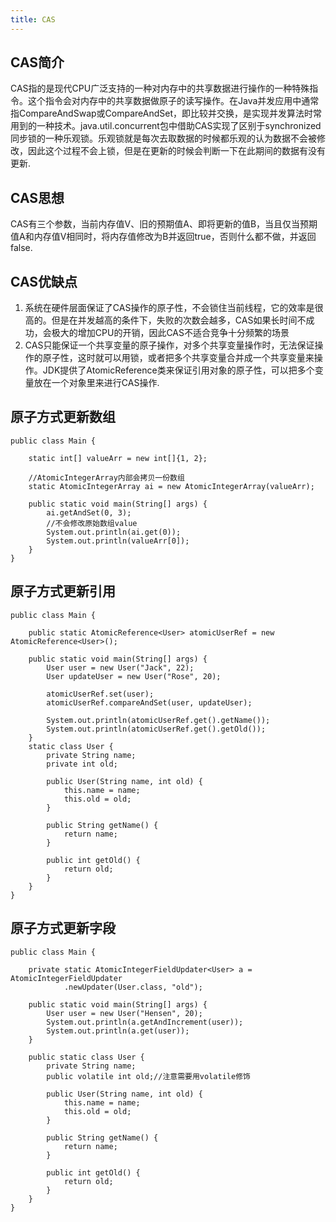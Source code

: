 ```yaml
---
title: CAS
---
```

## CAS简介

CAS指的是现代CPU广泛支持的一种对内存中的共享数据进行操作的一种特殊指令。这个指令会对内存中的共享数据做原子的读写操作。在Java并发应用中通常指CompareAndSwap或CompareAndSet，即比较并交换，是实现并发算法时常用到的一种技术。java.util.concurrent包中借助CAS实现了区别于synchronized同步锁的一种乐观锁。乐观锁就是每次去取数据的时候都乐观的认为数据不会被修改，因此这个过程不会上锁，但是在更新的时候会判断一下在此期间的数据有没有更新.

## CAS思想

CAS有三个参数，当前内存值V、旧的预期值A、即将更新的值B，当且仅当预期值A和内存值V相同时，将内存值修改为B并返回true，否则什么都不做，并返回false.

## CAS优缺点

1. 系统在硬件层面保证了CAS操作的原子性，不会锁住当前线程，它的效率是很高的。但是在并发越高的条件下，失败的次数会越多，CAS如果长时间不成功，会极大的增加CPU的开销，因此CAS不适合竞争十分频繁的场景
2. CAS只能保证一个共享变量的原子操作，对多个共享变量操作时，无法保证操作的原子性，这时就可以用锁，或者把多个共享变量合并成一个共享变量来操作。JDK提供了AtomicReference类来保证引用对象的原子性，可以把多个变量放在一个对象里来进行CAS操作.

## 原子方式更新数组

```
public class Main {

    static int[] valueArr = new int[]{1, 2};

    //AtomicIntegerArray内部会拷贝一份数组
    static AtomicIntegerArray ai = new AtomicIntegerArray(valueArr);

    public static void main(String[] args) {
        ai.getAndSet(0, 3);
        //不会修改原始数组value
        System.out.println(ai.get(0));
        System.out.println(valueArr[0]);
    }
}
```

## 原子方式更新引用

```
public class Main {

    public static AtomicReference<User> atomicUserRef = new AtomicReference<User>();

    public static void main(String[] args) {
        User user = new User("Jack", 22);
        User updateUser = new User("Rose", 20);

        atomicUserRef.set(user);
        atomicUserRef.compareAndSet(user, updateUser);

        System.out.println(atomicUserRef.get().getName());
        System.out.println(atomicUserRef.get().getOld());
    }
    static class User {
        private String name;
        private int old;

        public User(String name, int old) {
            this.name = name;
            this.old = old;
        }

        public String getName() {
            return name;
        }

        public int getOld() {
            return old;
        }
    }
}
```

## **原子方式更新字段**

```
public class Main {

    private static AtomicIntegerFieldUpdater<User> a = AtomicIntegerFieldUpdater
            .newUpdater(User.class, "old");

    public static void main(String[] args) {
        User user = new User("Hensen", 20);
        System.out.println(a.getAndIncrement(user));
        System.out.println(a.get(user));
    }

    public static class User {
        private String name;
        public volatile int old;//注意需要用volatile修饰

        public User(String name, int old) {
            this.name = name;
            this.old = old;
        }

        public String getName() {
            return name;
        }

        public int getOld() {
            return old;
        }
    }
}
```

